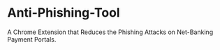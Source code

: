 # Anti-Phishing-Tool
A Chrome Extension that Reduces the Phishing Attacks on Net-Banking Payment Portals.
